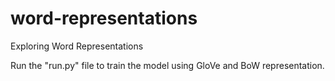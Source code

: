 # word-representations
Exploring Word Representations

Run the "run.py" file to train the model using GloVe and BoW representation.
